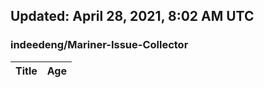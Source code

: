 ## Updated: April 28, 2021, 8:02 AM UTC


### indeedeng/Mariner-Issue-Collector
|**Title**|**Age**|
|:----|:----|